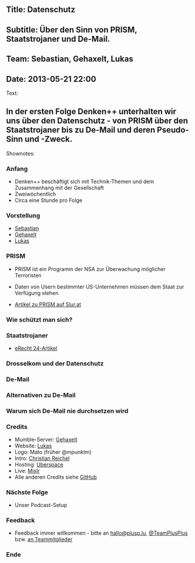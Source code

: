 Title: Datenschutz
----
Subtitle: Über den Sinn von PRISM, Staatstrojaner und De-Mail.
----
Team: Sebastian, Gehaxelt, Lukas
----
Date: 2013-05-21 22:00
----
Text:

In der ersten Folge Denken++ unterhalten wir uns über den Datenschutz - von PRISM über den Staatstrojaner bis zu De-Mail und deren Pseudo-Sinn und -Zweck.
----
Shownotes:

### Anfang

- Denken++ beschäftigt sich mit Technik-Themen und dem Zusammenhang mit der Gesellschaft
- Zweiwöchentlich
- Circa eine Stunde pro Folge

### Vorstellung

- [Sebastian](https://twitter.com/TrueSebi)
- [Gehaxelt](https://twitter.com/gehaxelt)
- [Lukas](https://twitter.com/vis7mac)

### PRISM

- PRISM ist ein Programm der NSA zur Überwachung möglicher Terroristen
- Daten von Usern bestimmter US-Unternehmen müssen dem Staat zur Verfügung stehen

- [Artikel zu PRISM auf Slur.at](http://slur.at/prism-houston-wir-haben-ein-problem/)

### Wie schützt man sich?

### Staatstrojaner

- [eRecht 24-Artikel](http://www.e-recht24.de/news/telekommunikation/7510-netzueberwachung-bka-kauft-staatstrojaner-fuer-150000-euro.html)

### Drosselkom und der Datenschutz

### De-Mail

### Alternativen zu De-Mail

### Warum sich De-Mail nie durchsetzen wird

### Credits

- Mumble-Server: [Gehaxelt](https://twitter.com/gehaxelt)
- Website: [Lukas](https://twitter.com/vis7mac)
- Logo: Mato (früher @mpunktm)
- Intro: [Christian Reichel](https://twitter.com/_Mr_Spike_)
- Hosting: [Uberspace](http://uberspace.de)
- Live: [Mixlr](http://mixlr.com)
- Alle anderen Credits siehe [GitHub](https://github.com/TeamPlusPlus)

### Nächste Folge

- Unser Podcast-Setup

### Feedback

- Feedback immer willkommen - bitte an <hallo@plusp.lu>, [@TeamPlusPlus](https://twitter.com/TeamPlusPlus) bzw. [an Teammitglieder](http://plusp.lu/team)

### Ende